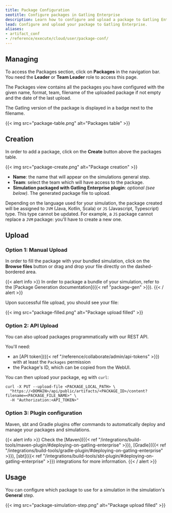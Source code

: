 ```yaml
---
title: Package Configuration
seotitle: Configure packages in Gatling Enterprise
description: Learn how to configure and upload a package to Gatling Enterprise.
lead: Configure and upload your package to Gatling Enterprise.
aliases:
- artifact_conf
- /reference/execute/cloud/user/package-conf/
---
```


## Managing

To access the Packages section, click on **Packages** in the navigation bar. You need the **Leader** or **Team Leader** role to access this page.

The Packages view contains all the packages you have configured with the given name, format, team, filename of the uploaded package if not empty and the date of the last upload.

The Gatling version of the package is displayed in a badge next to the filename.

{{< img src="package-table.png" alt="Packages table" >}}

## Creation

In order to add a package, click on the **Create** button above the packages table.

{{< img src="package-create.png" alt="Package creation" >}}

- **Name**: the name that will appear on the simulations general step.
- **Team**: select the team which will have access to the package.
- **Simulation packaged with Gatling Enterprise plugin**: *optional (see below)*. The generated package file to upload.

Depending on the language used for your simulation, the package created will be assigned to `JVM` (Java, Kotlin, Scala) or `JS` (Javascript, Typescript) type.
This type cannot be updated. For example, a `JS` package cannot replace a `JVM` package: you'll have to create a new one.

## Upload

### Option 1: Manual Upload

In order to fill the package with your bundled simulation, click on the **Browse files** button or drag and drop your file directly on the dashed-bordered area.

{{< alert info >}}
In order to package a bundle of your simulation, refer to the [Package Generation documentation]({{< ref "package-gen" >}}).
{{< / alert >}}

Upon successful file upload, you should see your file:

{{< img src="package-filled.png" alt="Package upload filled" >}}

### Option 2: API Upload

You can also upload packages programmatically with our REST API.

You'll need:
* an [API token]({{< ref "/reference/collaborate/admin/api-tokens" >}}) with at least the `Packages` permission
* the Package's ID, which can be copied from the WebUI.

You can then upload your package, eg with `curl`:

```
curl -X PUT --upload-file <PACKAGE_LOCAL_PATH> \
  "https://<DOMAIN>/api/public/artifacts/<PACKAGE_ID>/content?filename=<PACKAGE_FILE_NAME>" \
  -H "Authorization:<API_TOKEN>"
```

### Option 3: Plugin configuration

Maven, sbt and Gradle plugins offer commands to automatically deploy and manage your packages and simulations.

{{< alert info >}}
Check the [Maven]({{< ref "/integrations/build-tools/maven-plugin/#deploying-on-gatling-enterprise" >}}), 
[Gradle]({{< ref "/integrations/build-tools/gradle-plugin/#deploying-on-gatling-enterprise" >}}), 
[sbt]({{< ref "/integrations/build-tools/sbt-plugin/#deploying-on-gatling-enterprise" >}}) 
integrations for more information.
{{< / alert >}}

## Usage

You can configure which package to use for a simulation in the simulation's **General** step.

{{< img src="package-simulation-step.png" alt="Package upload filled" >}}
